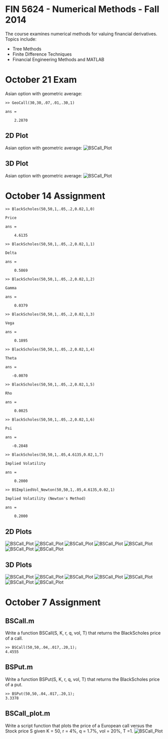 FIN 5624 - Numerical Methods - Fall 2014
========================================
The course examines numerical methods for valuing financial derivatives. Topics include:
* Tree Methods
* Finite Difference Techniques
* Financial Engineering Methods and MATLAB

October 21 Exam
====================
Asian option with geometric average:

	>> GeoCall(30,30,.07,.01,.30,1)

	ans =

		2.2870

2D Plot
--------
Asian option with geometric average:
![BSCall_Plot](https://raw.githubusercontent.com/matthewfieger/fin_5624/master/oct_21/2D_1.png)

3D Plot
--------
Asian option with geometric average:
![BSCall_Plot](https://raw.githubusercontent.com/matthewfieger/fin_5624/master/oct_21/3D_1.png)


October 14 Assignment
====================
	>> BlackScholes(50,50,1,.05,.2,0.02,1,0)

	Price

	ans =

		4.6135

	>> BlackScholes(50,50,1,.05,.2,0.02,1,1)

	Delta

	ans =

		0.5869

	>> BlackScholes(50,50,1,.05,.2,0.02,1,2)

	Gamma

	ans =

		0.0379

	>> BlackScholes(50,50,1,.05,.2,0.02,1,3)

	Vega

	ans =

		0.1895

	>> BlackScholes(50,50,1,.05,.2,0.02,1,4)

	Theta

	ans =

	   -0.0070

	>> BlackScholes(50,50,1,.05,.2,0.02,1,5)

	Rho

	ans =

		0.0025

	>> BlackScholes(50,50,1,.05,.2,0.02,1,6)

	Psi

	ans =

	   -0.2848

	>> BlackScholes(50,50,1,.05,4.6135,0.02,1,7)

	Implied Volatility

	ans =

		0.2000

	>> BSImpliedVol_Newton(50,50,1,.05,4.6135,0.02,1)

	Implied Volatility (Newton's Method)

	ans =

    	0.2000


2D Plots
--------
![BSCall_Plot](https://raw.githubusercontent.com/matthewfieger/fin_5624/master/oct_14/2D_0.png)
![BSCall_Plot](https://raw.githubusercontent.com/matthewfieger/fin_5624/master/oct_14/2D_1.png)
![BSCall_Plot](https://raw.githubusercontent.com/matthewfieger/fin_5624/master/oct_14/2D_2.png)
![BSCall_Plot](https://raw.githubusercontent.com/matthewfieger/fin_5624/master/oct_14/2D_3.png)
![BSCall_Plot](https://raw.githubusercontent.com/matthewfieger/fin_5624/master/oct_14/2D_4.png)
![BSCall_Plot](https://raw.githubusercontent.com/matthewfieger/fin_5624/master/oct_14/2D_5.png)
![BSCall_Plot](https://raw.githubusercontent.com/matthewfieger/fin_5624/master/oct_14/2D_6.png)

3D Plots
--------
![BSCall_Plot](https://raw.githubusercontent.com/matthewfieger/fin_5624/master/oct_14/3D_0.png)
![BSCall_Plot](https://raw.githubusercontent.com/matthewfieger/fin_5624/master/oct_14/3D_1.png)
![BSCall_Plot](https://raw.githubusercontent.com/matthewfieger/fin_5624/master/oct_14/3D_2.png)
![BSCall_Plot](https://raw.githubusercontent.com/matthewfieger/fin_5624/master/oct_14/3D_3.png)
![BSCall_Plot](https://raw.githubusercontent.com/matthewfieger/fin_5624/master/oct_14/3D_4.png)
![BSCall_Plot](https://raw.githubusercontent.com/matthewfieger/fin_5624/master/oct_14/3D_5.png)
![BSCall_Plot](https://raw.githubusercontent.com/matthewfieger/fin_5624/master/oct_14/3D_6.png)

October 7 Assignment
====================

BSCall.m
--------
Write a function BSCall(S, K, r, q, vol, T) that returns the BlackScholes price of a call.

	>> BSCall(50,50,.04,.017,.20,1);
	4.4555

BSPut.m
-------
Write a function BSPut(S, K, r, q, vol, T) that returns the BlackScholes price of a put.

	>> BSPut(50,50,.04,.017,.20,1);
	3.3378

BSCall_plot.m
-------------
Write a script function that plots the price of a European call versus the Stock price S given K = 50, r = 4%, q = 1.7%, vol = 20%, T =1.
![BSCall_Plot](https://raw.githubusercontent.com/matthewfieger/fin_5624/master/oct_7/BSCall_plot.png)
